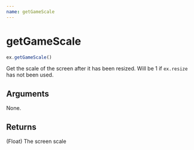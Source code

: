 ```yaml
---
name: getGameScale
---
```


# getGameScale

```js
ex.getGameScale()
```

Get the scale of the screen after it has been resized. Will be 1 if `ex.resize` has not been used.

## Arguments

None.

## Returns

(Float) The screen scale
